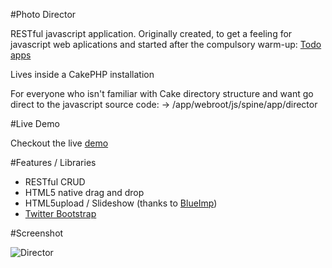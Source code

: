 #Photo Director

RESTful javascript application.
Originally created, to get a feeling for javascript web aplications and started after the compulsory warm-up: [Todo apps](http://app.webpremiere.de)

Lives inside a CakePHP installation

For everyone who isn't familiar with Cake directory structure and want go direct to the javascript source code:
-> /app/webroot/js/spine/app/director


#Live Demo

Checkout the live [demo](http://gap.webpremiere.de)

#Features / Libraries

* RESTful CRUD
* HTML5 native drag and drop
* HTML5upload / Slideshow (thanks to [BlueImp](https://github.com/blueimp))
* [Twitter Bootstrap](http://twitter.github.com)

#Screenshot

![Director](https://plus.google.com/photos/118385878359213612744/albums/5727326564061012753?authkey=COHbhvL8_OCrRg)